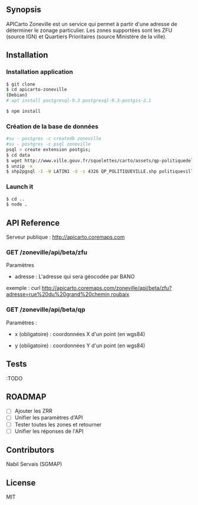 ## Synopsis

APICarto Zoneville est un service qui permet à partir d'une adresse de déterminer le zonage particulier. Les zones supportées sont les ZFU (source IGN) et Quartiers Prioritaires (source Ministère de la ville).

## Installation

### Installation application


```bash
$ git clone 
$ cd apicarto-zoneville
(Debian)
# apt install postgresql-9.3 postgresql-9.3-postgis-2.1

$ npm install
```

### Création de la base de données

```bash
#su - postgres -c createdb zoneville
#su - postgres -c psql zoneville 
psql > create extension postgis;
$ cd data
$ wget http://www.ville.gouv.fr/squelettes/carto/assets/qp-politiquedelaville-shp.zip
$ unzip -x 
$ shp2pgsql -I -W LATIN1 -d -s 4326 QP_POLITIQUEVILLE.shp politiqueville qp|psql zoneville
```

### Launch it

```bash
$ cd ..
$ node .
```

## API Reference

Serveur publique : 
http://apicarto.coremaps.com


### GET /zoneville/api/beta/zfu

Paramètres

* adresse : L'adresse qui sera géocodée par BANO


exemple : 
curl http://apicarto.coremaps.com/zoneville/api/beta/zfu?adresse=rue%20du%20grand%20chemin,roubaix


### GET /zoneville/api/beta/qp

Paramètres :

* x (obligatoire) : coordonnées X d'un point (en wgs84)

* y (obligatoire) : coordonnées Y d'un point (en wgs84)

## Tests

:TODO

## ROADMAP


- [ ] Ajouter les ZRR
- [ ] Unifier les paramètres d'API
- [ ] Tester toutes les zones et retourner
- [ ] Unifier les réponses de l'API

## Contributors

Nabil Servais (SGMAP)

## License

MIT
